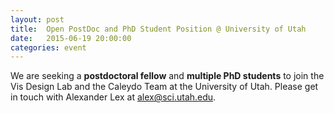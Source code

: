 ```yaml
---
layout: post
title:  Open PostDoc and PhD Student Position @ University of Utah
date:   2015-06-19 20:00:00
categories: event
---
```

We are seeking a <b>postdoctoral fellow</b> and <b>multiple PhD students</b> to join the Vis Design Lab and the Caleydo Team at the University of Utah.  Please get in touch with Alexander Lex at [alex@sci.utah.edu](mailto:alex@sci.utah.edu).